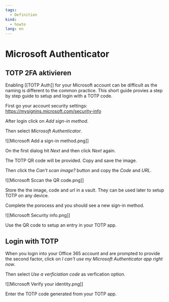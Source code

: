 ```yaml
---
tags:
  - Definition
kind:
  - howto
lang: en
---
```

# Microsoft Authenticator

## TOTP 2FA aktivieren

Enabling [[TOTP Auth]] for your Microsoft account can be difficult as the naming is different to the common practice. This short guide provies a step by step guide to setup and login with a TOTP code.

First go your account security settings: <https://mysignins.microsoft.com/security-info>

After login click on *Add sign-in method*.

Then select *Microsoft Authenticator*.

![[Microsoft Add a sign-in method.png]]

On the first dialog hit *Next* and then click *Next* again.

The TOTP QR code will be provided. Copy and save the image.

Then click the *Can't scan image?* button and copy the *Code* and *URL*.

![[Microsoft Sccan the QR code.png]]

Store the the image, code and url in a vault. They can be used later to setup TOTP on any device.

Complete the porocess and you should see a new sign-in method.


![[Microsoft Security info.png]]

Use the QR code to setup an entry in your TOTP app.

## Login with TOTP

When you login into your Office 365 account and are prompted to provide the second factor, click on *I can't use my Microsoft Authenticator app right now*. 

Then select *Use a verficiation code* as verfication option.

![[Microsoft Verify your identity.png]]

Enter the TOTP code generated from your TOTP app.